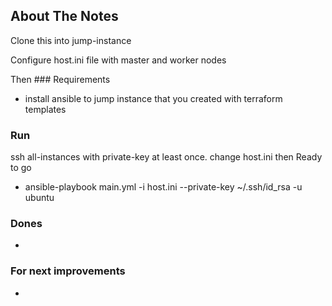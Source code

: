 
<!-- ABOUT THE Notes -->
## About The Notes
Clone this into jump-instance

Configure host.ini file with master and worker nodes

Then
### Requirements
- install ansible to jump instance that you created with terraform templates


### Run

ssh all-instances with private-key at least once.
change host.ini then Ready to go

- ansible-playbook main.yml -i host.ini --private-key ~/.ssh/id_rsa -u ubuntu

### Dones
-

### For next improvements
- 